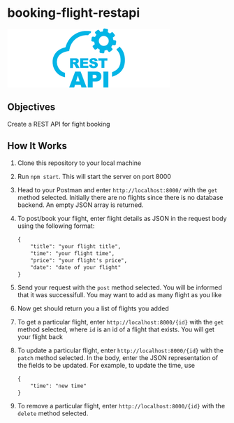 # booking-flight-restapi

![](./rest.png)

## Objectives

Create a REST API for fight booking

## How It Works

1. Clone this repository to your local machine
2. Run ```npm start```. This will start the server on port 8000
3. Head to your Postman and enter ```http://localhost:8000/``` with the ```get``` method selected. Initially there are no flights since there is no database backend. An empty JSON array is returned.
4. To post/book your flight, enter flight details as JSON in the request body using the following format:
    ```
    {
        "title": "your flight title",
        "time": "your flight time",
        "price": "your flight's price",
        "date": "date of your flight"
    }
    ```
5. Send your request with the ```post``` method selected. You will be informed that it was successifull. You may want to add as many flight as you like

6. Now get should return you a list of flights you added
7. To get a particular flight, enter ```http://localhost:8000/{id}``` with the ```get``` method selected, where ```id``` is an id of a flight that exists. You will get your flight back
8. To update a particular flight, enter ```http://localhost:8000/{id}``` with the ```patch``` method selected. In the body, enter the JSON representation of the fields to be updated. For example, to update the time, use 

    ```
    {
        "time": "new time"
    }
    ```
    
9. To remove a particular flight, enter ```http://localhost:8000/{id}``` with the ```delete``` method selected.
